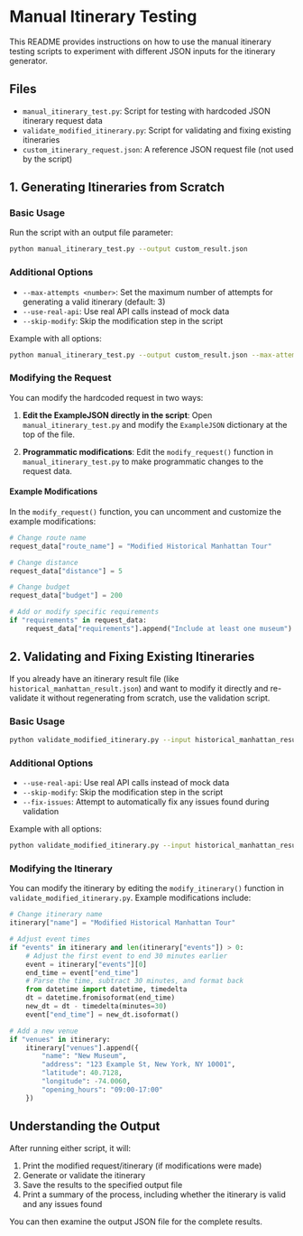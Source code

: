 # Manual Itinerary Testing

This README provides instructions on how to use the manual itinerary testing scripts to experiment with different JSON inputs for the itinerary generator.

## Files

- `manual_itinerary_test.py`: Script for testing with hardcoded JSON itinerary request data
- `validate_modified_itinerary.py`: Script for validating and fixing existing itineraries
- `custom_itinerary_request.json`: A reference JSON request file (not used by the script)

## 1. Generating Itineraries from Scratch

### Basic Usage

Run the script with an output file parameter:

```bash
python manual_itinerary_test.py --output custom_result.json
```

### Additional Options

- `--max-attempts <number>`: Set the maximum number of attempts for generating a valid itinerary (default: 3)
- `--use-real-api`: Use real API calls instead of mock data
- `--skip-modify`: Skip the modification step in the script

Example with all options:

```bash
python manual_itinerary_test.py --output custom_result.json --max-attempts 5 --use-real-api --skip-modify
```

### Modifying the Request

You can modify the hardcoded request in two ways:

1. **Edit the ExampleJSON directly in the script**: Open `manual_itinerary_test.py` and modify the `ExampleJSON` dictionary at the top of the file.

2. **Programmatic modifications**: Edit the `modify_request()` function in `manual_itinerary_test.py` to make programmatic changes to the request data.

#### Example Modifications

In the `modify_request()` function, you can uncomment and customize the example modifications:

```python
# Change route name
request_data["route_name"] = "Modified Historical Manhattan Tour"

# Change distance
request_data["distance"] = 5

# Change budget
request_data["budget"] = 200

# Add or modify specific requirements
if "requirements" in request_data:
    request_data["requirements"].append("Include at least one museum")
```

## 2. Validating and Fixing Existing Itineraries

If you already have an itinerary result file (like `historical_manhattan_result.json`) and want to modify it directly and re-validate it without regenerating from scratch, use the validation script.

### Basic Usage

```bash
python validate_modified_itinerary.py --input historical_manhattan_result.json --output modified_result.json
```

### Additional Options

- `--use-real-api`: Use real API calls instead of mock data
- `--skip-modify`: Skip the modification step in the script
- `--fix-issues`: Attempt to automatically fix any issues found during validation

Example with all options:

```bash
python validate_modified_itinerary.py --input historical_manhattan_result.json --output modified_result.json --use-real-api --fix-issues
```

### Modifying the Itinerary

You can modify the itinerary by editing the `modify_itinerary()` function in `validate_modified_itinerary.py`. Example modifications include:

```python
# Change itinerary name
itinerary["name"] = "Modified Historical Manhattan Tour"

# Adjust event times
if "events" in itinerary and len(itinerary["events"]) > 0:
    # Adjust the first event to end 30 minutes earlier
    event = itinerary["events"][0]
    end_time = event["end_time"]
    # Parse the time, subtract 30 minutes, and format back
    from datetime import datetime, timedelta
    dt = datetime.fromisoformat(end_time)
    new_dt = dt - timedelta(minutes=30)
    event["end_time"] = new_dt.isoformat()

# Add a new venue
if "venues" in itinerary:
    itinerary["venues"].append({
        "name": "New Museum",
        "address": "123 Example St, New York, NY 10001",
        "latitude": 40.7128,
        "longitude": -74.0060,
        "opening_hours": "09:00-17:00"
    })
```

## Understanding the Output

After running either script, it will:

1. Print the modified request/itinerary (if modifications were made)
2. Generate or validate the itinerary
3. Save the results to the specified output file
4. Print a summary of the process, including whether the itinerary is valid and any issues found

You can then examine the output JSON file for the complete results. 